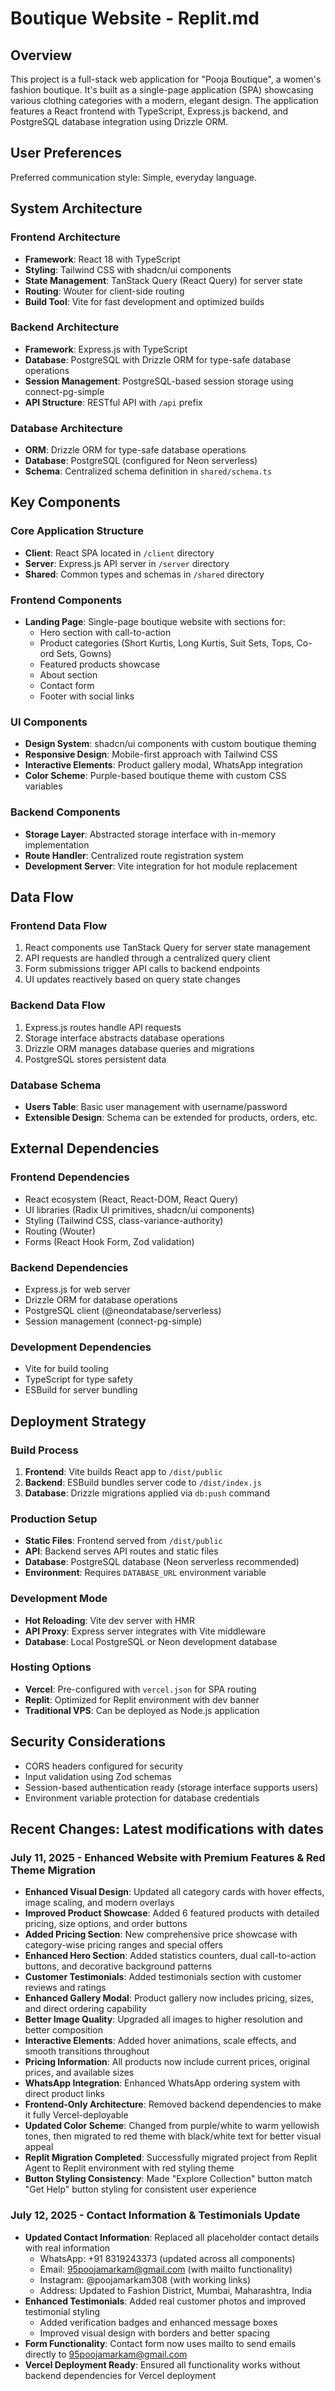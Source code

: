# Boutique Website - Replit.md

## Overview

This project is a full-stack web application for "Pooja Boutique", a women's fashion boutique. It's built as a single-page application (SPA) showcasing various clothing categories with a modern, elegant design. The application features a React frontend with TypeScript, Express.js backend, and PostgreSQL database integration using Drizzle ORM.

## User Preferences

Preferred communication style: Simple, everyday language.

## System Architecture

### Frontend Architecture
- **Framework**: React 18 with TypeScript
- **Styling**: Tailwind CSS with shadcn/ui components
- **State Management**: TanStack Query (React Query) for server state
- **Routing**: Wouter for client-side routing
- **Build Tool**: Vite for fast development and optimized builds

### Backend Architecture
- **Framework**: Express.js with TypeScript
- **Database**: PostgreSQL with Drizzle ORM for type-safe database operations
- **Session Management**: PostgreSQL-based session storage using connect-pg-simple
- **API Structure**: RESTful API with `/api` prefix

### Database Architecture
- **ORM**: Drizzle ORM for type-safe database operations
- **Database**: PostgreSQL (configured for Neon serverless)
- **Schema**: Centralized schema definition in `shared/schema.ts`

## Key Components

### Core Application Structure
- **Client**: React SPA located in `/client` directory
- **Server**: Express.js API server in `/server` directory
- **Shared**: Common types and schemas in `/shared` directory

### Frontend Components
- **Landing Page**: Single-page boutique website with sections for:
  - Hero section with call-to-action
  - Product categories (Short Kurtis, Long Kurtis, Suit Sets, Tops, Co-ord Sets, Gowns)
  - Featured products showcase
  - About section
  - Contact form
  - Footer with social links

### UI Components
- **Design System**: shadcn/ui components with custom boutique theming
- **Responsive Design**: Mobile-first approach with Tailwind CSS
- **Interactive Elements**: Product gallery modal, WhatsApp integration
- **Color Scheme**: Purple-based boutique theme with custom CSS variables

### Backend Components
- **Storage Layer**: Abstracted storage interface with in-memory implementation
- **Route Handler**: Centralized route registration system
- **Development Server**: Vite integration for hot module replacement

## Data Flow

### Frontend Data Flow
1. React components use TanStack Query for server state management
2. API requests are handled through a centralized query client
3. Form submissions trigger API calls to backend endpoints
4. UI updates reactively based on query state changes

### Backend Data Flow
1. Express.js routes handle API requests
2. Storage interface abstracts database operations
3. Drizzle ORM manages database queries and migrations
4. PostgreSQL stores persistent data

### Database Schema
- **Users Table**: Basic user management with username/password
- **Extensible Design**: Schema can be extended for products, orders, etc.

## External Dependencies

### Frontend Dependencies
- React ecosystem (React, React-DOM, React Query)
- UI libraries (Radix UI primitives, shadcn/ui components)
- Styling (Tailwind CSS, class-variance-authority)
- Routing (Wouter)
- Forms (React Hook Form, Zod validation)

### Backend Dependencies
- Express.js for web server
- Drizzle ORM for database operations
- PostgreSQL client (@neondatabase/serverless)
- Session management (connect-pg-simple)

### Development Dependencies
- Vite for build tooling
- TypeScript for type safety
- ESBuild for server bundling

## Deployment Strategy

### Build Process
1. **Frontend**: Vite builds React app to `/dist/public`
2. **Backend**: ESBuild bundles server code to `/dist/index.js`
3. **Database**: Drizzle migrations applied via `db:push` command

### Production Setup
- **Static Files**: Frontend served from `/dist/public`
- **API**: Backend serves API routes and static files
- **Database**: PostgreSQL database (Neon serverless recommended)
- **Environment**: Requires `DATABASE_URL` environment variable

### Development Mode
- **Hot Reloading**: Vite dev server with HMR
- **API Proxy**: Express server integrates with Vite middleware
- **Database**: Local PostgreSQL or Neon development database

### Hosting Options
- **Vercel**: Pre-configured with `vercel.json` for SPA routing
- **Replit**: Optimized for Replit environment with dev banner
- **Traditional VPS**: Can be deployed as Node.js application

## Security Considerations
- CORS headers configured for security
- Input validation using Zod schemas
- Session-based authentication ready (storage interface supports users)
- Environment variable protection for database credentials

## Recent Changes: Latest modifications with dates

### July 11, 2025 - Enhanced Website with Premium Features & Red Theme Migration
- **Enhanced Visual Design**: Updated all category cards with hover effects, image scaling, and modern overlays
- **Improved Product Showcase**: Added 6 featured products with detailed pricing, size options, and order buttons
- **Added Pricing Section**: New comprehensive price showcase with category-wise pricing ranges and special offers
- **Enhanced Hero Section**: Added statistics counters, dual call-to-action buttons, and decorative background patterns
- **Customer Testimonials**: Added testimonials section with customer reviews and ratings
- **Enhanced Gallery Modal**: Product gallery now includes pricing, sizes, and direct ordering capability
- **Better Image Quality**: Upgraded all images to higher resolution and better composition
- **Interactive Elements**: Added hover animations, scale effects, and smooth transitions throughout
- **Pricing Information**: All products now include current prices, original prices, and available sizes
- **WhatsApp Integration**: Enhanced WhatsApp ordering system with direct product links
- **Frontend-Only Architecture**: Removed backend dependencies to make it fully Vercel-deployable
- **Updated Color Scheme**: Changed from purple/white to warm yellowish tones, then migrated to red theme with black/white text for better visual appeal
- **Replit Migration Completed**: Successfully migrated project from Replit Agent to Replit environment with red styling theme
- **Button Styling Consistency**: Made "Explore Collection" button match "Get Help" button styling for consistent user experience

### July 12, 2025 - Contact Information & Testimonials Update
- **Updated Contact Information**: Replaced all placeholder contact details with real information
  - WhatsApp: +91 8319243373 (updated across all components)
  - Email: 95poojamarkam@gmail.com (with mailto functionality)
  - Instagram: @poojamarkam308 (with working links)
  - Address: Updated to Fashion District, Mumbai, Maharashtra, India
- **Enhanced Testimonials**: Added real customer photos and improved testimonial styling
  - Added verification badges and enhanced message boxes
  - Improved visual design with borders and better spacing
- **Form Functionality**: Contact form now uses mailto to send emails directly to 95poojamarkam@gmail.com
- **Vercel Deployment Ready**: Ensured all functionality works without backend dependencies for Vercel deployment